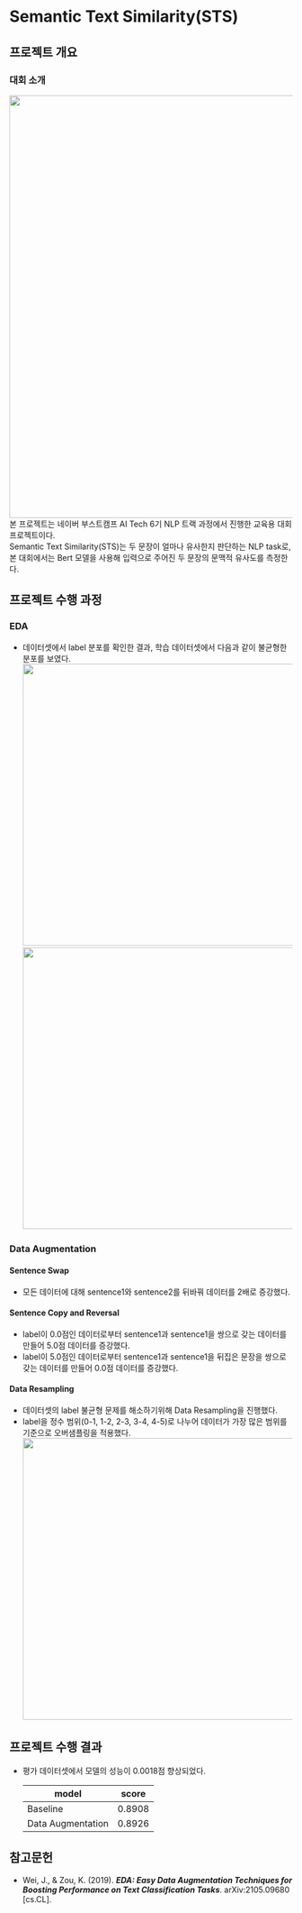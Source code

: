 # Semantic Text Similarity(STS)

## 프로젝트 개요
### 대회 소개
<img width="750" src="https://github.com/rlarlgh96/semantic-text-similarity/assets/121072239/b1a8bf53-3704-4291-9618-a1045d4a3d55"><br>
본 프로젝트는 네이버 부스트캠프 AI Tech 6기 NLP 트랙 과정에서 진행한 교육용 대회 프로젝트이다.<br>
Semantic Text Similarity(STS)는 두 문장이 얼마나 유사한지 판단하는 NLP task로, 본 대회에서는 Bert 모델을 사용해 입력으로 주어진 두 문장의 문맥적 유사도를 측정한다.

## 프로젝트 수행 과정
### EDA
- 데이터셋에서 label 분포를 확인한 결과, 학습 데이터셋에서 다음과 같이 불균형한 분포를 보였다.<br>
<img width="500" src="https://github.com/rlarlgh96/semantic-text-similarity/assets/121072239/80fba964-4337-4fa2-ae38-8a3fe8bb0826"><br>
<img width="500" src="https://github.com/rlarlgh96/semantic-text-similarity/assets/121072239/0aaf3cd0-cbe4-4087-9a85-16585470beb5"><br>

### Data Augmentation
#### Sentence Swap
- 모든 데이터에 대해 sentence1와 sentence2를 뒤바꿔 데이터를 2배로 증강했다.

#### Sentence Copy and Reversal
- label이 0.0점인 데이터로부터 sentence1과 sentence1을 쌍으로 갖는 데이터를 만들어 5.0점 데이터를 증강했다.
- label이 5.0점인 데이터로부터 sentence1과 sentence1을 뒤집은 문장을 쌍으로 갖는 데이터를 만들어 0.0점 데이터를 증강했다.

#### Data Resampling
- 데이터셋의 label 불균형 문제를 해소하기위해 Data Resampling을 진행했다.
- label을 정수 범위(0-1, 1-2, 2-3, 3-4, 4-5)로 나누어 데이터가 가장 많은 범위를 기준으로 오버샘플링을 적용했다.<br>
<img width="500" src="https://github.com/rlarlgh96/semantic-text-similarity/assets/121072239/75fd1793-2a97-4d5a-9bb8-b645957eef68"><br>

## 프로젝트 수행 결과
- 평가 데이터셋에서 모델의 성능이 0.0018점 향상되었다.
  
  | model | score |
  |--------|--------|
  | Baseline | 0.8908 |
  | Data Augmentation | 0.8926 |

## 참고문헌
- Wei, J., & Zou, K. (2019). ***EDA: Easy Data Augmentation Techniques for Boosting Performance on Text Classification Tasks***. 	arXiv:2105.09680 [cs.CL].

